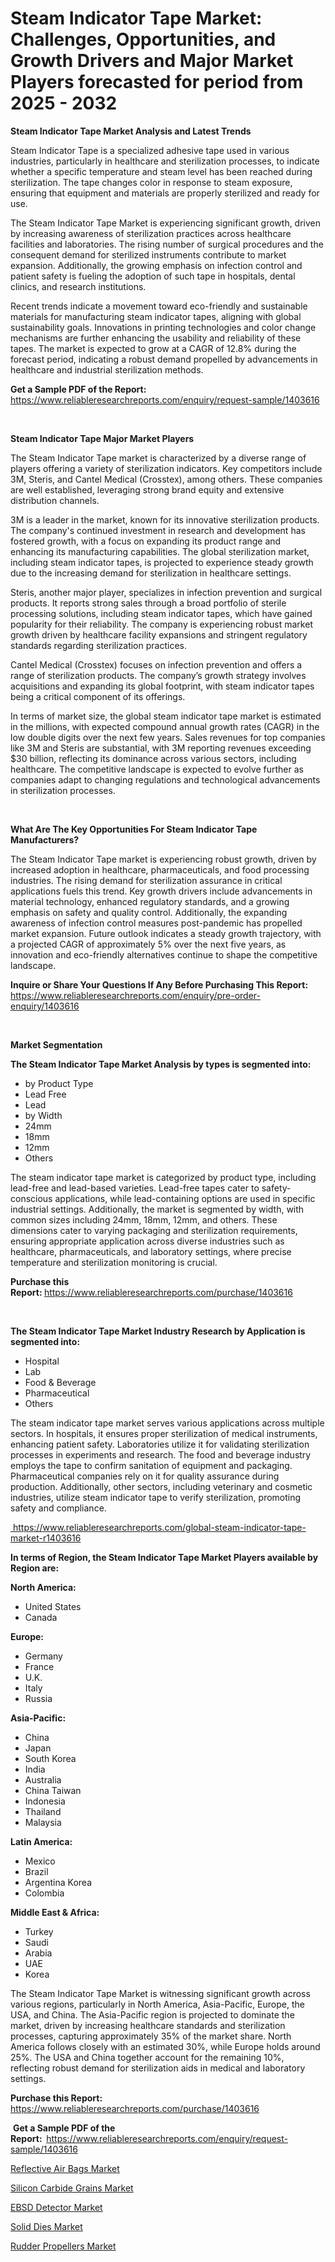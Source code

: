 <p><h1>Steam Indicator Tape Market: Challenges, Opportunities, and Growth Drivers and Major Market Players forecasted for period from 2025 - 2032</h1></p><p><strong>Steam Indicator Tape Market Analysis and Latest Trends</strong></p>
<p><p>Steam Indicator Tape is a specialized adhesive tape used in various industries, particularly in healthcare and sterilization processes, to indicate whether a specific temperature and steam level has been reached during sterilization. The tape changes color in response to steam exposure, ensuring that equipment and materials are properly sterilized and ready for use.</p><p>The Steam Indicator Tape Market is experiencing significant growth, driven by increasing awareness of sterilization practices across healthcare facilities and laboratories. The rising number of surgical procedures and the consequent demand for sterilized instruments contribute to market expansion. Additionally, the growing emphasis on infection control and patient safety is fueling the adoption of such tape in hospitals, dental clinics, and research institutions.</p><p>Recent trends indicate a movement toward eco-friendly and sustainable materials for manufacturing steam indicator tapes, aligning with global sustainability goals. Innovations in printing technologies and color change mechanisms are further enhancing the usability and reliability of these tapes. The market is expected to grow at a CAGR of 12.8% during the forecast period, indicating a robust demand propelled by advancements in healthcare and industrial sterilization methods.</p></p>
<p><strong>Get a Sample PDF of the Report:&nbsp;</strong> <a href="https://www.reliableresearchreports.com/enquiry/request-sample/1403616?utm_campaign=9&utm_medium=2&utm_source=Github&utm_content=ia&utm_term=13012025&utm_id=steam-indicator-tape">https://www.reliableresearchreports.com/enquiry/request-sample/1403616</a></p>
<p>&nbsp;</p>
<p><strong>Steam Indicator Tape Major Market Players</strong></p>
<p><p>The Steam Indicator Tape market is characterized by a diverse range of players offering a variety of sterilization indicators. Key competitors include 3M, Steris, and Cantel Medical (Crosstex), among others. These companies are well established, leveraging strong brand equity and extensive distribution channels.</p><p>3M is a leader in the market, known for its innovative sterilization products. The company's continued investment in research and development has fostered growth, with a focus on expanding its product range and enhancing its manufacturing capabilities. The global sterilization market, including steam indicator tapes, is projected to experience steady growth due to the increasing demand for sterilization in healthcare settings.</p><p>Steris, another major player, specializes in infection prevention and surgical products. It reports strong sales through a broad portfolio of sterile processing solutions, including steam indicator tapes, which have gained popularity for their reliability. The company is experiencing robust market growth driven by healthcare facility expansions and stringent regulatory standards regarding sterilization practices.</p><p>Cantel Medical (Crosstex) focuses on infection prevention and offers a range of sterilization products. The company’s growth strategy involves acquisitions and expanding its global footprint, with steam indicator tapes being a critical component of its offerings.</p><p>In terms of market size, the global steam indicator tape market is estimated in the millions, with expected compound annual growth rates (CAGR) in the low double digits over the next few years. Sales revenues for top companies like 3M and Steris are substantial, with 3M reporting revenues exceeding $30 billion, reflecting its dominance across various sectors, including healthcare. The competitive landscape is expected to evolve further as companies adapt to changing regulations and technological advancements in sterilization processes.</p></p>
<p>&nbsp;</p>
<p><strong>What Are The Key Opportunities For Steam Indicator Tape Manufacturers?</strong></p>
<p><p>The Steam Indicator Tape market is experiencing robust growth, driven by increased adoption in healthcare, pharmaceuticals, and food processing industries. The rising demand for sterilization assurance in critical applications fuels this trend. Key growth drivers include advancements in material technology, enhanced regulatory standards, and a growing emphasis on safety and quality control. Additionally, the expanding awareness of infection control measures post-pandemic has propelled market expansion. Future outlook indicates a steady growth trajectory, with a projected CAGR of approximately 5% over the next five years, as innovation and eco-friendly alternatives continue to shape the competitive landscape.</p></p>
<p><strong>Inquire or Share Your Questions If Any Before Purchasing This Report:</strong> <a href="https://www.reliableresearchreports.com/enquiry/pre-order-enquiry/1403616?utm_campaign=9&utm_medium=2&utm_source=Github&utm_content=ia&utm_term=13012025&utm_id=steam-indicator-tape">https://www.reliableresearchreports.com/enquiry/pre-order-enquiry/1403616</a></p>
<p>&nbsp;</p>
<p><strong>Market Segmentation</strong></p>
<p><strong>The Steam Indicator Tape Market Analysis by types is segmented into:</strong></p>
<p><ul><li>by Product Type</li><li>Lead Free</li><li>Lead</li><li>by Width</li><li>24mm</li><li>18mm</li><li>12mm</li><li>Others</li></ul></p>
<p><p>The steam indicator tape market is categorized by product type, including lead-free and lead-based varieties. Lead-free tapes cater to safety-conscious applications, while lead-containing options are used in specific industrial settings. Additionally, the market is segmented by width, with common sizes including 24mm, 18mm, 12mm, and others. These dimensions cater to varying packaging and sterilization requirements, ensuring appropriate application across diverse industries such as healthcare, pharmaceuticals, and laboratory settings, where precise temperature and sterilization monitoring is crucial.</p></p>
<p><strong>Purchase this Report:&nbsp;</strong><a href="https://www.reliableresearchreports.com/purchase/1403616?utm_campaign=9&utm_medium=2&utm_source=Github&utm_content=ia&utm_term=13012025&utm_id=steam-indicator-tape">https://www.reliableresearchreports.com/purchase/1403616</a></p>
<p>&nbsp;</p>
<p><strong>The Steam Indicator Tape Market Industry Research by Application is segmented into:</strong></p>
<p><ul><li>Hospital</li><li>Lab</li><li>Food & Beverage</li><li>Pharmaceutical</li><li>Others</li></ul></p>
<p><p>The steam indicator tape market serves various applications across multiple sectors. In hospitals, it ensures proper sterilization of medical instruments, enhancing patient safety. Laboratories utilize it for validating sterilization processes in experiments and research. The food and beverage industry employs the tape to confirm sanitation of equipment and packaging. Pharmaceutical companies rely on it for quality assurance during production. Additionally, other sectors, including veterinary and cosmetic industries, utilize steam indicator tape to verify sterilization, promoting safety and compliance.</p></p>
<p><a href="https://www.reliableresearchreports.com/global-steam-indicator-tape-market-r1403616?utm_campaign=9&utm_medium=2&utm_source=Github&utm_content=ia&utm_term=13012025&utm_id=steam-indicator-tape">&nbsp;https://www.reliableresearchreports.com/global-steam-indicator-tape-market-r1403616</a></p>
<p><strong>In terms of Region, the Steam Indicator Tape Market Players available by Region are:</strong></p>
<p>
    <p> <strong> North America: </strong>
        <ul>
            <li>United States</li>
            <li>Canada</li>
        </ul>
        </p> 
    <p> <strong> Europe: </strong>
        <ul>
            <li>Germany</li>
            <li>France</li>
            <li>U.K.</li>
            <li>Italy</li>
            <li>Russia</li>
        </ul>
        </p> 
    <p> <strong> Asia-Pacific: </strong>
        <ul>
            <li>China</li>
            <li>Japan</li>
            <li>South Korea</li>
            <li>India</li>
            <li>Australia</li>
            <li>China Taiwan</li>
            <li>Indonesia</li>
            <li>Thailand</li>
            <li>Malaysia</li>
        </ul>
        </p> 
    <p> <strong> Latin America: </strong>
        <ul>
            <li>Mexico</li>
            <li>Brazil</li>
            <li>Argentina Korea</li>
            <li>Colombia</li>
        </ul>
        </p> 
    <p> <strong> Middle East & Africa: </strong>
        <ul>
            <li>Turkey</li>
            <li>Saudi</li>
            <li>Arabia</li>
            <li>UAE</li>
            <li>Korea</li>
        </ul>
    </p>
    </p>
<p><p>The Steam Indicator Tape Market is witnessing significant growth across various regions, particularly in North America, Asia-Pacific, Europe, the USA, and China. The Asia-Pacific region is projected to dominate the market, driven by increasing healthcare standards and sterilization processes, capturing approximately 35% of the market share. North America follows closely with an estimated 30%, while Europe holds around 25%. The USA and China together account for the remaining 10%, reflecting robust demand for sterilization aids in medical and laboratory settings.</p></p>
<p><strong>Purchase this Report: </strong><a href="https://www.reliableresearchreports.com/purchase/1403616?utm_campaign=9&utm_medium=2&utm_source=Github&utm_content=ia&utm_term=13012025&utm_id=steam-indicator-tape">https://www.reliableresearchreports.com/purchase/1403616</a></p>
<p>&nbsp;<strong>Get a Sample PDF of the Report:&nbsp;&nbsp;</strong><a href="https://www.reliableresearchreports.com/enquiry/request-sample/1403616?utm_campaign=9&utm_medium=2&utm_source=Github&utm_content=ia&utm_term=13012025&utm_id=steam-indicator-tape">https://www.reliableresearchreports.com/enquiry/request-sample/1403616</a></p>
<p><strong></strong></p>
<p><p><a href="https://github.com/toldenargelia86/Market-Research-Report-List-1/blob/main/reflective-air-bags-market.md?utm_campaign=9&utm_medium=2&utm_source=Github&utm_content=ia&utm_term=13012025&utm_id=steam-indicator-tape">Reflective Air Bags Market</a></p><p><a href="https://github.com/comasnickie/Market-Research-Report-List-1/blob/main/silicon-carbide-grains-market.md?utm_campaign=9&utm_medium=2&utm_source=Github&utm_content=ia&utm_term=13012025&utm_id=steam-indicator-tape">Silicon Carbide Grains Market</a></p><p><a href="https://github.com/bornergabrielle89/Market-Research-Report-List-1/blob/main/ebsd-detector-market.md?utm_campaign=9&utm_medium=2&utm_source=Github&utm_content=ia&utm_term=13012025&utm_id=steam-indicator-tape">EBSD Detector Market</a></p><p><a href="https://github.com/wileonie19657/Market-Research-Report-List-1/blob/main/solid-dies-market.md?utm_campaign=9&utm_medium=2&utm_source=Github&utm_content=ia&utm_term=13012025&utm_id=steam-indicator-tape">Solid Dies Market</a></p><p><a href="https://github.com/mcfred89/Market-Research-Report-List-1/blob/main/rudder-propellers-market.md?utm_campaign=9&utm_medium=2&utm_source=Github&utm_content=ia&utm_term=13012025&utm_id=steam-indicator-tape">Rudder Propellers Market</a></p></p>